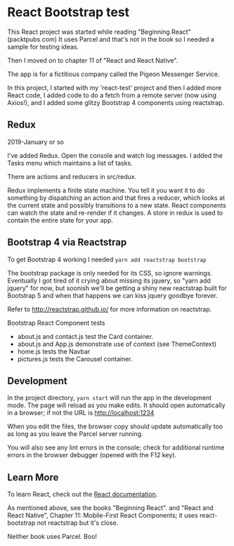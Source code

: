 # React Bootstrap test
This React project was started while reading "Beginning React" (packtpubs.com)
It uses Parcel and that's not in the book so I needed a sample for testing ideas.

Then I moved on to chapter 11 of "React and React Native".

The app is for a fictitious company called the Pigeon Messenger Service.

In this project, I started with my 'react-test' project and then
I added more React code,
I added code to do a fetch from a remote server (now using Axios!),
and I added some glitzy Bootstrap 4 components using reactstrap.

## Redux

2019-January or so

I've added Redux. Open the console and watch log messages.
I added the Tasks menu which maintains a list of tasks.

There are actions and reducers in src/redux.

Redux implements a finite state machine. You tell it you want it to do something by dispatching an action
and that fires a reducer, which looks at the current state and possibly transitions to a new state. React components can watch the state and re-render if it changes. A store in redux is used to contain the entire state for your app.
## Bootstrap 4 via Reactstrap

To get Bootstrap 4 working I needed
```yarn add reactstrap bootstrap```

The bootstrap package is only needed for its CSS, so ignore warnings. Eventually I got tired
of it crying about missing its jquery, so "yarn add jquery" for now, but soonish we'll be
getting a shiny new reactstrap built for Bootstrap 5 and when that happens we can kiss
jquery goodbye forever.

Refer to http://reactstrap.github.io/ for more information on reactstrap.

Bootstrap React Component tests

* about.js and contact.js test the Card container.
* about.js and App.js demonstrate use of context (see ThemeContext)
* home.js tests the Navbar
* pictures.js tests the Carousel container.

## Development

In the project directory, `yarn start`
will run the app in the development mode.
The page will reload as you make edits.
It should open automatically in a browser; if not the URL is [http://localhost:1234](http://localhost:1234)

When you edit the files, the browser copy should update automatically too as long as you leave the Parcel server running.

You will also see any lint errors in the console; check for additional runtime errors in the browser debugger (opened with the F12 key).

## Learn More

To learn React, check out the [React documentation](https://reactjs.org/).

As mentioned above, see the books "Beginning React".
and "React and React Native", Chapter 11: Mobile-First React Components; it uses react-bootstrap not reactstrap but it's close.

Neither book uses Parcel. Boo!
